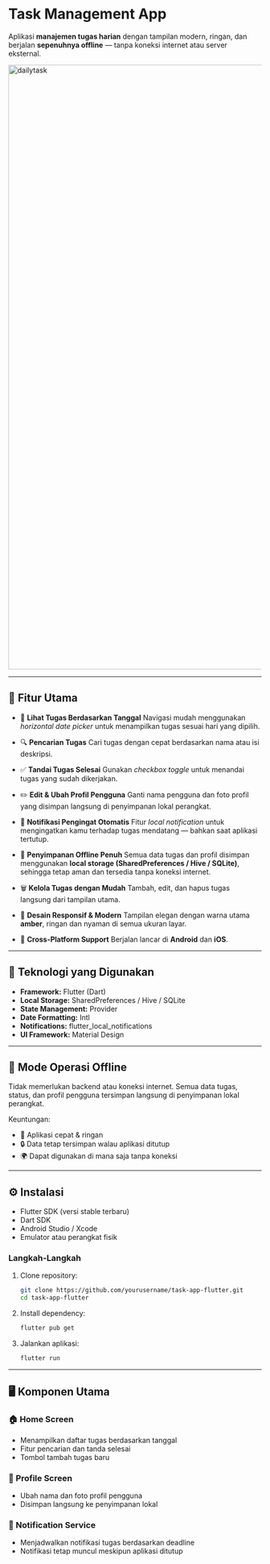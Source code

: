# Task Management App 

Aplikasi **manajemen tugas harian** dengan tampilan modern, ringan, dan berjalan **sepenuhnya offline** — tanpa koneksi internet atau server eksternal.

<img width="1600" height="1200" alt="dailytask" src="https://github.com/user-attachments/assets/ac7b1c27-a112-4599-a1a3-2c9213200cf4" />


---

## 🚀 Fitur Utama

* 📅 **Lihat Tugas Berdasarkan Tanggal**
  Navigasi mudah menggunakan *horizontal date picker* untuk menampilkan tugas sesuai hari yang dipilih.

* 🔍 **Pencarian Tugas**
  Cari tugas dengan cepat berdasarkan nama atau isi deskripsi.

* ✅ **Tandai Tugas Selesai**
  Gunakan *checkbox toggle* untuk menandai tugas yang sudah dikerjakan.

* ✏️ **Edit & Ubah Profil Pengguna**
  Ganti nama pengguna dan foto profil yang disimpan langsung di penyimpanan lokal perangkat.

* 🔔 **Notifikasi Pengingat Otomatis**
  Fitur *local notification* untuk mengingatkan kamu terhadap tugas mendatang — bahkan saat aplikasi tertutup.

* 💾 **Penyimpanan Offline Penuh**
  Semua data tugas dan profil disimpan menggunakan **local storage (SharedPreferences / Hive / SQLite)**, sehingga tetap aman dan tersedia tanpa koneksi internet.

* 🗑️ **Kelola Tugas dengan Mudah**
  Tambah, edit, dan hapus tugas langsung dari tampilan utama.

* 🎨 **Desain Responsif & Modern**
  Tampilan elegan dengan warna utama **amber**, ringan dan nyaman di semua ukuran layar.

* 📱 **Cross-Platform Support**
  Berjalan lancar di **Android** dan **iOS**.

---

## 🧩 Teknologi yang Digunakan

* **Framework:** Flutter (Dart)
* **Local Storage:** SharedPreferences / Hive / SQLite
* **State Management:** Provider
* **Date Formatting:** Intl
* **Notifications:** flutter_local_notifications
* **UI Framework:** Material Design

---

## 💾 Mode Operasi Offline

Tidak memerlukan backend atau koneksi internet.
Semua data tugas, status, dan profil pengguna tersimpan langsung di penyimpanan lokal perangkat.

Keuntungan:

* 🚀 Aplikasi cepat & ringan
* 🔒 Data tetap tersimpan walau aplikasi ditutup
* 🌍 Dapat digunakan di mana saja tanpa koneksi

---

## ⚙️ Instalasi

* Flutter SDK (versi stable terbaru)
* Dart SDK
* Android Studio / Xcode
* Emulator atau perangkat fisik

### Langkah-Langkah

1. Clone repository:

   ```bash
   git clone https://github.com/yourusername/task-app-flutter.git
   cd task-app-flutter
   ```

2. Install dependency:

   ```bash
   flutter pub get
   ```

3. Jalankan aplikasi:

   ```bash
   flutter run
   ```

---

## 🖥️ Komponen Utama

### 🏠 Home Screen

* Menampilkan daftar tugas berdasarkan tanggal
* Fitur pencarian dan tanda selesai
* Tombol tambah tugas baru

### 👤 Profile Screen 

* Ubah nama dan foto profil pengguna
* Disimpan langsung ke penyimpanan lokal

### 🔔 Notification Service 

* Menjadwalkan notifikasi tugas berdasarkan deadline
* Notifikasi tetap muncul meskipun aplikasi ditutup
